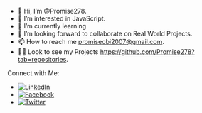 - 👋 Hi, I’m @Promise278.
- 👀 I’m interested in JavaScript.
- 🌱 I’m currently learning
- 💞️ I’m looking forward to collaborate on Real World Projects.
- 📫 How to reach me promiseobi2007@gmail.com.
- 👨‍💻 Look to see my Projects https://github.com/Promise278?tab=repositories.


Connect with Me:
  - [![LinkedIn](https://img.shields.io/badge/LinkedIn-blue?style=flat-square&logo=linkedin)](https://www.linkedin.com/in/promise-obi-9a6878328/)
  - [![Facebook](https://img.shields.io/badge/Facebook-blue?style=flat-square&logo=facebook)](https://www.facebook.com/profile.php?id=61554620361196)
  - [![Twitter](https://img.shields.io/badge/Facebook-blue?style=flat-square&logo=facebook)](https://x.com/promise_pi10664)



